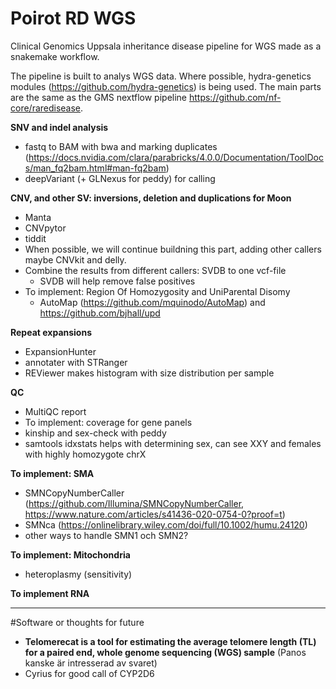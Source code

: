 # Poirot RD WGS
 Clinical Genomics Uppsala inheritance disease pipeline for WGS made as a snakemake workflow.


The pipeline is built to analys WGS data. Where possible, hydra-genetics modules (https://github.com/hydra-genetics) is being used. The main parts are the same as the GMS nextflow pipeline https://github.com/nf-core/raredisease.


**SNV and indel analysis**

- fastq to BAM with bwa and marking duplicates (https://docs.nvidia.com/clara/parabricks/4.0.0/Documentation/ToolDocs/man_fq2bam.html#man-fq2bam)
- deepVariant (+ GLNexus for peddy) for calling


**CNV, and other SV: inversions, deletion and duplications for Moon**

- Manta
- CNVpytor
- tiddit
- When possible, we will continue buildning this part, adding other callers maybe CNVkit and delly.
- Combine the results from different callers: SVDB to one vcf-file
  - SVDB will help remove false positives
- To implement: Region Of Homozygosity and UniParental Disomy
  - AutoMap (https://github.com/mquinodo/AutoMap) and https://github.com/bjhall/upd


**Repeat expansions**

- ExpansionHunter
- annotater with STRanger
- REViewer makes histogram with size distribution per sample


**QC**

- MultiQC report
- To implement: coverage for gene panels
- kinship and sex-check with peddy
 - samtools idxstats helps with determining sex, can see XXY and females with highly homozygote chrX
 

**To implement: SMA**

- SMNCopyNumberCaller (https://github.com/Illumina/SMNCopyNumberCaller, https://www.nature.com/articles/s41436-020-0754-0?proof=t)
- SMNca (https://onlinelibrary.wiley.com/doi/full/10.1002/humu.24120)
- other ways to handle SMN1 och SMN2?


**To implement: Mitochondria**
- heteroplasmy (sensitivity) 


**To implement RNA**


---

#Software or thoughts for future

- **Telomerecat is a tool for estimating the average telomere length (TL) for a paired end, whole genome sequencing (WGS) sample** (Panos kanske är intresserad av svaret)
- Cyrius for good call of CYP2D6
